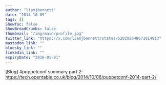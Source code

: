 ```yaml
---
author: "liamjbennett"
date: "2014-10-09"
tags: []
ShowToc: false
ShowBreadCrumbs: false
thumbnail: "/img/main/profile.jpg"
twitter_link: "https://x.com/liamjbennett/status/520292648671014913"
mastodon_link: ""
bluesky_link: ""
linkedin_link: ""
expiryDate: "2016-01-01"
---
```


[Blog] #puppetconf summary part 2: https://tech.opentable.co.uk/blog/2014/10/06/puppetconf-2014-part-2/

